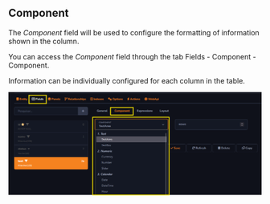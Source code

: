 ## Component

The *Component* field will be used to configure the formatting of information shown in the column.

You can access the *Component* field through the tab Fields - Component - Component.

Information can be individually configured for each column in the table.

![](../../media/component_overview_example_1.png)
